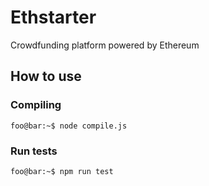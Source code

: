 # Ethstarter
Crowdfunding platform powered by Ethereum 

## How to use

### Compiling
```console
foo@bar:~$ node compile.js
```
### Run tests
```console
foo@bar:~$ npm run test
```
